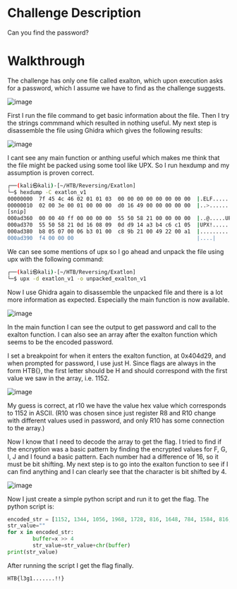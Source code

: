 # Challenge Description
Can you find the password?

# Walkthrough
The challenge has only one file called exalton, which upon execution asks for a password, which I assume we have to find as the challenge suggests.

![image](https://github.com/ZaighamKH/HTB-Writeups/assets/119772901/c39e7e4a-87fb-41e7-a19f-8d3f9159b9b4)

First I run the file command to get basic information about the file. Then I try the strings commmand which resulted in nothing useful. My next step is disassemble the file using Ghidra which gives the following results: 

![image](https://github.com/ZaighamKH/HTB-Writeups/assets/119772901/247e3e84-1251-4652-84da-50b04a77b227)

I cant see any main function or anthing useful which makes me think that the file might be packed using some tool like UPX. So I run hexdump and my assumption is proven correct.
```bash
┌──(kali㉿kali)-[~/HTB/Reversing/Exatlon]
└─$ hexdump -C exatlon_v1 
00000000  7f 45 4c 46 02 01 01 03  00 00 00 00 00 00 00 00  |.ELF............|
00000010  02 00 3e 00 01 00 00 00  d0 16 49 00 00 00 00 00  |..>.......I.....|
[snip]
000ad360  00 00 40 ff 00 00 00 00  55 50 58 21 00 00 00 00  |..@.....UPX!....|
000ad370  55 50 58 21 0d 16 08 09  0d d9 14 a3 b4 c6 c1 05  |UPX!............|
000ad380  b8 05 07 00 06 b3 01 00  c8 9b 21 00 49 22 00 a1  |..........!.I"..|
000ad390  f4 00 00 00                                       |....|
```
We can see some mentions of upx so I go ahead and unpack the file using upx with the following command:
```bash
┌──(kali㉿kali)-[~/HTB/Reversing/Exatlon]
└─$ upx -d exatlon_v1 -o unpacked_exalton_v1
```
Now I use Ghidra again to disassemble the unpacked file and there is a lot more information as expected. Especially the main function is now available.

![image](https://github.com/ZaighamKH/HTB-Writeups/assets/119772901/2afd6861-bb92-4681-b069-04c1cf1810e0)

In the main function I can see the output to get password and call to the exalton function. I can also see an array after the exalton function which seems to be the encoded password.

I set a breakpoint for when it enters the exalton function, at 0x404d29, and when prompted for password, I use just H. Since flags are always in the form HTB{}, the first letter should be H and should correspond with the first value we saw in the array, i.e. 1152. 

![image](https://github.com/ZaighamKH/HTB-Writeups/assets/119772901/b52e8dd5-4575-4b5e-a965-1d3d8900420c)

My guess is correct, at r10 we have the value hex value which corresponds to 1152 in ASCII. (R10 was chosen since just register R8 and R10 change with different values used in password, and only R10 has some connection to the array.)

Now I know that I need to decode the array to get the flag. I tried to find if the encryption was a basic pattern by finding the encrypted values for F, G, I, J and I found a basic pattern. Each number had a difference of 16, so it must be bit shifting. My next step is to go into the exalton function to see if I can find anything and I can clearly see that the character is bit shifted by 4. 

![image](https://github.com/ZaighamKH/HTB-Writeups/assets/119772901/06570985-e342-449d-b4a1-a17395c96896)

Now I just create a simple python script and run it to get the flag. The python script is:
```python
encoded_str = [1152, 1344, 1056, 1968, 1728, 816, 1648, 784, 1584, 816, 1728, 1520, 1840, 1664, 784, 1632, 1856, 1520, 1728, 816, 1632, 1856, 1520, 784, 1760, 1840, 1824, 816, 1584, 1856, 784, 1776, 1760, 528, 528, 2000]
str_value=""
for x in encoded_str:
        buffer=x >> 4
        str_value=str_value+chr(buffer)
print(str_value)
```

After running the script I get the flag finally.
```bash
HTB{l3g1.......!!}
```



